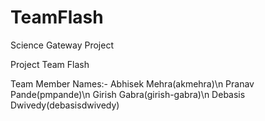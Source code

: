 # TeamFlash

Science Gateway Project

Project Team Flash

Team Member Names:-
Abhisek Mehra(akmehra)\n
Pranav Pande(pmpande)\n
Girish Gabra(girish-gabra)\n
Debasis Dwivedy(debasisdwivedy)